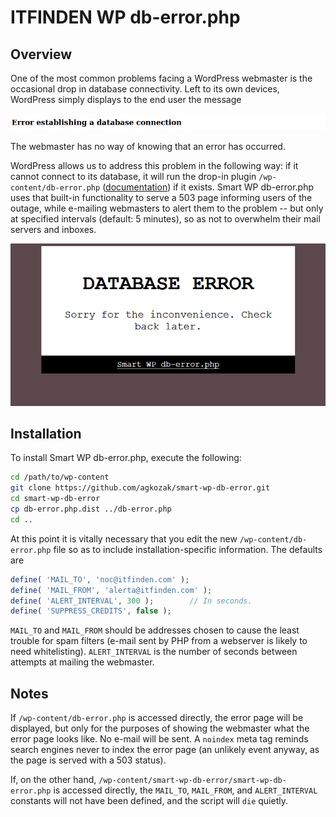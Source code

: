 # ITFINDEN WP db-error.php



## Overview

One of the most common problems facing a WordPress webmaster is the occasional drop in database connectivity. Left to its own devices, WordPress simply displays to the end user the message

![Error establishing a database connection](img/error.png)

The webmaster has no way of knowing that an error has occurred.

WordPress allows us to address this problem in the following way: if it cannot connect to its database, it will run the drop-in plugin `/wp-content/db-error.php` ([documentation](https://developer.wordpress.org/reference/functions/dead_db/)) if it exists. Smart WP db-error.php uses that built-in functionality to serve a 503 page informing users of the outage, while e-mailing webmasters to alert them to the problem -- but only at specified intervals (default: 5 minutes), so as not to overwhelm their mail servers and inboxes.

![Smart WP db-error.php Error Messager](img/example.png)

## Installation

To install Smart WP db-error.php, execute the following:

```sh
cd /path/to/wp-content
git clone https://github.com/agkozak/smart-wp-db-error.git
cd smart-wp-db-error
cp db-error.php.dist ../db-error.php
cd ..
```

At this point it is vitally necessary that you edit the new `/wp-content/db-error.php` file so as to include installation-specific information. The defaults are

```php
define( 'MAIL_TO', 'noc@itfinden.com' );
define( 'MAIL_FROM', 'alerta@itfinden.com' );
define( 'ALERT_INTERVAL', 300 );        // In seconds.
define( 'SUPPRESS_CREDITS', false );
```

`MAIL_TO` and `MAIL_FROM` should be addresses chosen to cause the least trouble for spam filters (e-mail sent by PHP from a webserver is likely to need whitelisting). `ALERT_INTERVAL` is the number of seconds between attempts at mailing the webmaster.

## Notes

If `/wp-content/db-error.php` is accessed directly, the error page will be displayed, but only for the purposes of showing the webmaster what the error page looks like. No e-mail will be sent. A `noindex` meta tag reminds search engines never to index the error page (an unlikely event anyway, as the page is served with a 503 status).

If, on the other hand, `/wp-content/smart-wp-db-error/smart-wp-db-error.php` is accessed directly, the `MAIL_TO`, `MAIL_FROM`, and `ALERT_INTERVAL` constants will not have been defined, and the script will `die` quietly.
